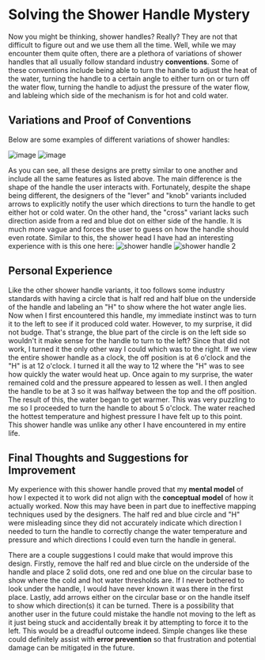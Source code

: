 # Solving the Shower Handle Mystery
Now you might be thinking, shower handles? Really? They are not that difficult to figure out and we use them all the time. Well, while we may encounter them quite often, there are a plethora of variations of shower handles that all usually follow standard industry **conventions**. Some of these conventions include being able to turn the handle to adjust the heat of the water, turning the handle to a certain angle to either turn on or turn off the water flow, turning the handle to adjust the pressure of the water flow, and lableing which side of the mechanism is for hot and cold water. 

## Variations and Proof of Conventions
Below are some examples of different variations of shower handles:

![image](https://github.com/ChicoState/ux-personal-portfolio-arnigro1099/assets/95311436/c7880f7b-6121-4a59-b25d-b6d75795afc9) ![image](https://github.com/ChicoState/ux-personal-portfolio-arnigro1099/assets/95311436/8609e9ad-77fd-4962-9e00-50da41bb879b)

As you can see, all these designs are pretty similar to one another and include all the same features as listed above. The main difference is the shape of the handle the user interacts with. Fortunately, despite the shape being different, the designers of the "lever" and "knob" variants included arrows to explicitly notify the user which directions to turn the handle to get either hot or cold water. On the other hand, the "cross" variant lacks such direction aside from a red and blue dot on either side of the handle. It is much more vague and forces the user to guess on how the handle should even rotate. Similar to this, the shower head I have had an interesting experience with is this one here: 
![shower handle](https://github.com/ChicoState/ux-personal-portfolio-arnigro1099/assets/95311436/4148b5fc-292c-40f3-8ee5-8acac47e9308) 
![shower handle 2](https://github.com/ChicoState/ux-personal-portfolio-arnigro1099/assets/95311436/3a1866ee-b974-4f56-8fbf-a325f9777af8)

## Personal Experience
Like the other shower handle variants, it too follows some industry standards with having a circle that is half red and half blue on the underside of the handle and labeling an "H" to show where the hot water angle lies. Now when I first encountered this handle, my immediate instinct was to turn it to the left to see if it produced cold water. However, to my surprise, it did not budge. That's strange, the blue part of the circle is on the left side so wouldn't it make sense for the handle to turn to the left? Since that did not work, I turned it the only other way I could which was to the right. If we view the entire shower handle as a clock, the off position is at 6 o'clock and the "H" is at 12 o'clock. I turned it all the way to 12 where the "H" was to see how quickly the water would heat up. Once again to my surprise, the water remained cold and the pressure appeared to lessen as well. I then angled the handle to be at 3 so it was halfway between the top and the off position. The result of this, the water began to get warmer. This was very puzzling to me so I proceeded to turn the handle to about 5 o'clock. The water reached the hottest temperature and highest pressure I have felt up to this point. This shower handle was unlike any other I have encountered in my entire life.

## Final Thoughts and Suggestions for Improvement
My experience with this shower handle proved that my **mental model** of how I expected it to work did not align with the **conceptual model** of how it actually worked. Now this may have been in part due to ineffective mapping techniques used by the designers. The half red and blue circle and "H" were misleading since they did not accurately indicate which direction I needed to turn the handle to correctly change the water temperature and pressure and which directions I could even turn the handle in general. 

There are a couple suggestions I could make that would improve this design. Firstly, remove the half red and blue circle on the underside of the handle and place 2 solid dots, one red and one blue on the circular base to show where the cold and hot water thresholds are. If I never bothered to look under the handle, I would have never known it was there in the first place. Lastly, add arrows either on the circular base or on the handle itself to show which direction(s) it can be turned. There is a possibility that another user in the future could mistake the handle not moving to the left as it just being stuck and accidentally break it by attempting to force it to the left. This would be a dreadful outcome indeed. Simple changes like these could definitely assist with **error prevention** so that frustration and potential damage can be mitigated in the future.
